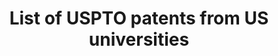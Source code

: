 ---
cost: None
description: Using cross-state panel and cross-U.S. commuting-zone data to look at
  the relationship between innovation, top income inequality and social mobility.
  From the paper "Innovation and Top Income Inequality" (Aghion, Akcigit, Bergeaud,
  Blundell, Hémous). This dataset lists all USPTO patents from 1969 to 2016 whose
  assignee is a univeristy and give the name and state of this university (originally
  taken from USPTO and improved).
doi: https://doi.org/10.1093/restud/rdy027
last_edit: Mon, 19 Jun 2023 16:40:16 GMT
location: https://sites.google.com/site/abergeaudeco/data?authuser=0
maintained_by: Contact maintainer through Dataverse
open_access: 'TRUE'
record_creation_timestamp: 08/17/2021, 09:11:41
related_publications: https://academic.oup.com/restud/article/86/1/1/5026613
slug: us_university_patents
tags:
- inequality
- geography
- social mobility
- patents
terms_of_use: ' CC0 1.0'
timeframe: 1969-2016
title: List of USPTO patents from US universities
uuid: f61ebc77-4082-43c5-ae60-383a756ce308
versioning: 'FALSE'
---